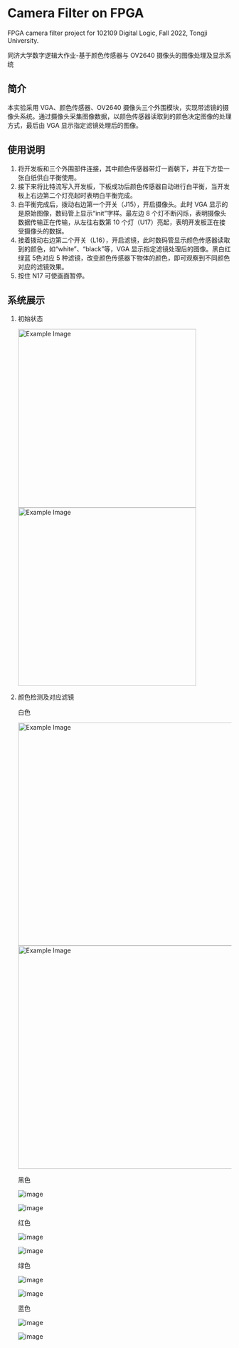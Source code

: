 # Camera Filter on FPGA

FPGA camera filter project for 102109 Digital Logic, Fall 2022, Tongji University.

同济大学数字逻辑大作业-基于颜色传感器与 OV2640 摄像头的图像处理及显示系统

## 简介

本实验采用 VGA、颜色传感器、OV2640 摄像头三个外围模块，实现带滤镜的摄像头系统。通过摄像头采集图像数据，以颜色传感器读取到的颜色决定图像的处理方式，最后由 VGA 显示指定滤镜处理后的图像。

## **使用说明**

1. 将开发板和三个外围部件连接，其中颜色传感器带灯一面朝下，并在下方垫一张白纸供白平衡使用。
2. 接下来将比特流写入开发板，下板成功后颜色传感器自动进行白平衡，当开发板上右边第二个灯亮起时表明白平衡完成。
3. 白平衡完成后，拨动右边第一个开关（J15），开启摄像头。此时 VGA 显示的是原始图像，数码管上显示“init”字样。最左边 8 个灯不断闪烁，表明摄像头数据传输正在传输，从左往右数第 10 个灯（U17）亮起，表明开发板正在接受摄像头的数据。
4. 接着拨动右边第二个开关（L16），开启滤镜，此时数码管显示颜色传感器读取到的颜色，如“white”、“black”等，VGA 显示指定滤镜处理后的图像。黑白红绿蓝 5色对应 5 种滤镜，改变颜色传感器下物体的颜色，即可观察到不同颜色对应的滤镜效果。
5. 按住 N17 可使画面暂停。

## 系统展示

1. 初始状态

   <img src="https://github.com/rulihongran/Camera-Filter-FPGA/blob/main/image/init.png" alt="Example Image" width="400">

   <img src="https://github.com/rulihongran/Camera-Filter-FPGA/blob/main/image/init2.png" alt="Example Image" width="400">

2. 颜色检测及对应滤镜

   白色

   <img src="https://github.com/rulihongran/Camera-Filter-FPGA/blob/main/image/white.png" alt="Example Image" width="500">

   <img src="https://github.com/rulihongran/Camera-Filter-FPGA/blob/main/image/filter_edge_white.png" alt="Example Image" width="500">

   黑色

   ![image](https://github.com/rulihongran/Camera-Filter-FPGA/blob/main/image/black.png)

   ![image](https://github.com/rulihongran/Camera-Filter-FPGA/blob/main/image/filter_edge_black.png)

   红色

   ![image](https://github.com/rulihongran/Camera-Filter-FPGA/blob/main/image/red.png)

   ![image](https://github.com/rulihongran/Camera-Filter-FPGA/blob/main/image/filter_red.png)

   绿色

   ![image](https://github.com/rulihongran/Camera-Filter-FPGA/blob/main/image/green.png)

   ![image](https://github.com/rulihongran/Camera-Filter-FPGA/blob/main/image/filter_green.png)

   蓝色

   ![image](https://github.com/rulihongran/Camera-Filter-FPGA/blob/main/image/blue.png)

   ![image](https://github.com/rulihongran/Camera-Filter-FPGA/blob/main/image/filter_blue.png)

   